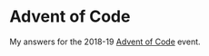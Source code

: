 # Advent of Code
My answers for the 2018-19 [Advent of Code][1] event.

[1]:	https://adventofcode.com/ "Advent of Code"